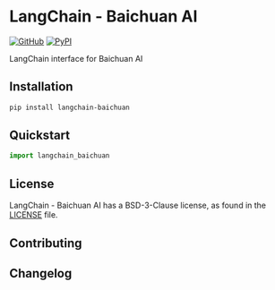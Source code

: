 # LangChain - Baichuan AI

[![GitHub][github_badge]][github_link] [![PyPI][pypi_badge]][pypi_link]

LangChain interface for Baichuan AI



## Installation

```bash
pip install langchain-baichuan
```



## Quickstart

```python
import langchain_baichuan
```



## License

LangChain - Baichuan AI has a BSD-3-Clause license, as found in the [LICENSE](https://github.com/imyizhang/langchain-baichuan/blob/main/LICENSE) file.



## Contributing



## Changelog



[github_badge]: https://badgen.net/badge/icon/GitHub?icon=github&color=black&label
[github_link]: https://github.com/imyizhang/langchain-baichuan



[pypi_badge]: https://badgen.net/pypi/v/langchain-baichuan?icon=pypi&color=black&label
[pypi_link]: https://www.pypi.org/project/langchain-baichuan